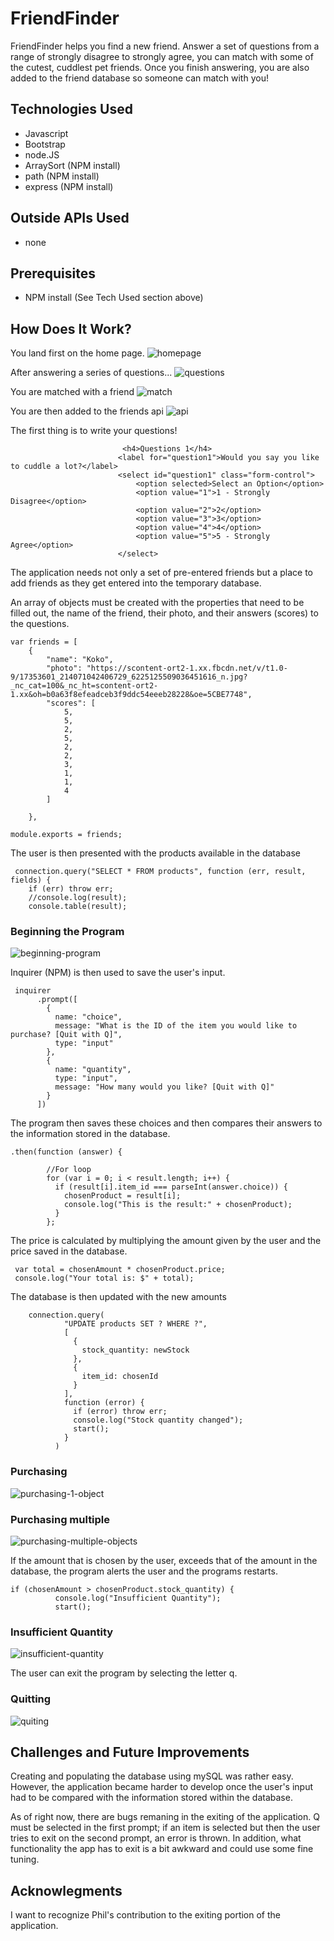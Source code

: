 # FriendFinder
FriendFinder helps you find a new friend. Answer a set of questions from a range of strongly disagree to strongly agree, you can match with some of the cutest, cuddlest pet friends. Once you finish answering, you are also added to the friend database so someone can match with you!

## Technologies Used
* Javascript
* Bootstrap
* node.JS
* ArraySort (NPM install)
* path (NPM install)
* express (NPM install)


## Outside APIs Used
* none

## Prerequisites
* NPM install (See Tech Used section above)

## How Does It Work?

You land first on the home page.
![homepage](/images/friendfinderhomepage.PNG)

After answering a series of questions...
![questions](/images/surveyquestions.PNG)

You are matched with a friend
![match](/images/surveymatch.PNG)

You are then added to the friends api
![api](/images/friendsapi.PNG)









The first thing is to write your questions!

```
                         <h4>Questions 1</h4>
                        <label for="question1">Would you say you like to cuddle a lot?</label>
                        <select id="question1" class="form-control">
                            <option selected>Select an Option</option>
                            <option value="1">1 - Strongly Disagree</option>
                            <option value="2">2</option>
                            <option value="3">3</option>
                            <option value="4">4</option>
                            <option value="5">5 - Strongly Agree</option>
                        </select>

```



The application needs not only a set of pre-entered friends but a place to add friends as they get entered into the temporary database.

An array of objects must be created with the properties that need to be filled out, the name of the friend, their photo, and their answers (scores) to the questions.

``` 
var friends = [
    {
        "name": "Koko",
        "photo": "https://scontent-ort2-1.xx.fbcdn.net/v/t1.0-9/17353601_214071042406729_6225125509036451616_n.jpg?_nc_cat=100&_nc_ht=scontent-ort2-1.xx&oh=b0a63f8efeadceb3f9ddc54eeeb28228&oe=5CBE7748",
        "scores": [
            5,
            5,
            2,
            5,
            2,
            2,
            3,
            1,
            1,
            4
        ]

    },

module.exports = friends;

```



The user is then presented with the products available in the database

``` 
 connection.query("SELECT * FROM products", function (err, result, fields) {
    if (err) throw err;
    //console.log(result);
    console.table(result);
```
### Beginning the Program

![beginning-program](/images/bamazon_beginning_program.PNG)


Inquirer (NPM) is then used to save the user's input. 

```
 inquirer
      .prompt([
        {
          name: "choice",
          message: "What is the ID of the item you would like to purchase? [Quit with Q]",
          type: "input"
        },
        {
          name: "quantity",
          type: "input",
          message: "How many would you like? [Quit with Q]"
        }
      ])

```

The program then saves these choices and then compares their answers to the information stored in the database. 

```
.then(function (answer) {

        //For loop
        for (var i = 0; i < result.length; i++) {
          if (result[i].item_id === parseInt(answer.choice)) {
            chosenProduct = result[i];
            console.log("This is the result:" + chosenProduct);
          }
        };

```

The price is calculated by multiplying the amount given by the user and the price saved in the database.

```
 var total = chosenAmount * chosenProduct.price;
 console.log("Your total is: $" + total);
```

The database is then updated with the new amounts

```
    connection.query(
            "UPDATE products SET ? WHERE ?",
            [
              {
                stock_quantity: newStock
              },
              {
                item_id: chosenId
              }
            ],
            function (error) {
              if (error) throw err;
              console.log("Stock quantity changed");
              start();
            }
          )
```

### Purchasing

![purchasing-1-object](/images/bamazon_purchasing1.PNG)

### Purchasing multiple

![purchasing-multiple-objects](/images/bamazon_purchasing2.PNG)

If the amount that is chosen by the user, exceeds that of the amount in the database, the program alerts the user and the programs restarts.

```
if (chosenAmount > chosenProduct.stock_quantity) {
          console.log("Insufficient Quantity");
          start();
```

### Insufficient Quantity

![insufficient-quantity](/images/bamazon_insufficent_quantity.PNG)


The user can exit the program by selecting the letter q.

### Quitting

![quiting](/images/bamazon_quiting_program.PNG)

## Challenges and Future Improvements
Creating and populating the database using mySQL was rather easy. However, the application became harder to develop once the user's input had to be compared with the information stored within the database. 

As of right now, there are bugs remaning in the exiting of the application. Q must be selected in the first prompt; if an item is selected but then the user tries to exit on the second prompt, an error is thrown. In addition, what functionality the app has to exit is a bit awkward and could use some fine tuning. 

## Acknowlegments 
I want to recognize Phil's contribution to the exiting portion of the application. 